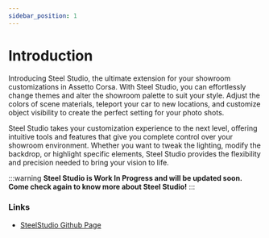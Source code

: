 ```yaml
---
sidebar_position: 1
---
```


# Introduction

Introducing Steel Studio, the ultimate extension for your showroom customizations in Assetto Corsa. With Steel Studio, you can effortlessly change themes and alter the showroom palette to suit your style. Adjust the colors of scene materials, teleport your car to new locations, and customize object visibility to create the perfect setting for your photo shots.

Steel Studio takes your customization experience to the next level, offering intuitive tools and features that give you complete control over your showroom environment. Whether you want to tweak the lighting, modify the backdrop, or highlight specific elements, Steel Studio provides the flexibility and precision needed to bring your vision to life.

:::warning
**Steel Studio is Work In Progress and will be updated soon. Come check again to know more about Steel Studio!**
:::



### Links

- [SteelStudio Github Page](https://github.com/steel89ita/ac_steel_studio)